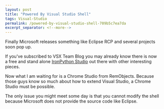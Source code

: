 ```yaml
---
layout: post
title: "Powered By Visual Studio Shell"
tags: Visual-Studio
permalink: /powered-by-visual-studio-shell-709b5c7ea7da
excerpt_separator: <!--more-->
---
```

Finally Microsoft releases something like Eclipse RCP and several projects soon pop up.

If you've subscribed to VSX Team Blog you may already know there is now a free and stand alone [IronPython Studio](http://www.codeplex.com/IronPythonStudio) out there with other interesting pieces.
<!--more-->

Now what I am waiting for is a Chrome Studio from RemObjects. Because those guys know so much about how to extend Visual Studio, a Chrome Studio must be possible.

The only issue you might meet some day is that you cannot modify the shell because Microsoft does not provide the source code like Eclipse.
